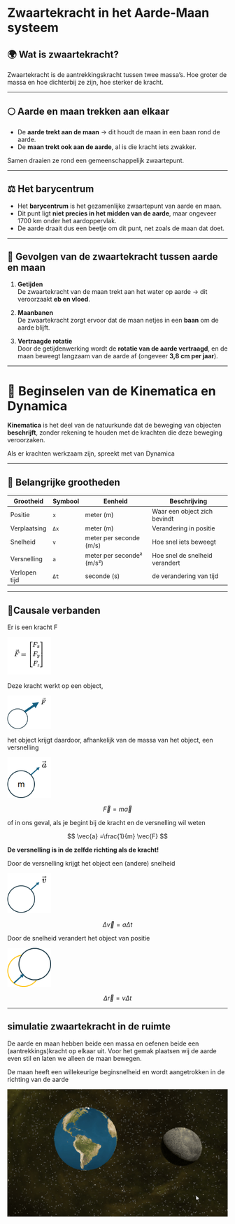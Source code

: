 # Zwaartekracht in het Aarde-Maan systeem

## 🌍 Wat is zwaartekracht?
Zwaartekracht is de aantrekkingskracht tussen twee massa’s. Hoe groter de massa en hoe dichterbij ze zijn, hoe sterker de kracht.

---

## 🌕 Aarde en maan trekken aan elkaar

- De **aarde trekt aan de maan** → dit houdt de maan in een baan rond de aarde.
- De **maan trekt ook aan de aarde**, al is die kracht iets zwakker.

Samen draaien ze rond een gemeenschappelijk zwaartepunt.

---

## ⚖️ Het barycentrum

- Het **barycentrum** is het gezamenlijke zwaartepunt van aarde en maan.
- Dit punt ligt **niet precies in het midden van de aarde**, maar ongeveer 1700 km onder het aardoppervlak.
- De aarde draait dus een beetje om dit punt, net zoals de maan dat doet.

---

## 🌊 Gevolgen van de zwaartekracht tussen aarde en maan

1. **Getijden**  
   De zwaartekracht van de maan trekt aan het water op aarde → dit veroorzaakt **eb en vloed**.

2. **Maanbanen**  
   De zwaartekracht zorgt ervoor dat de maan netjes in een **baan** om de aarde blijft.

3. **Vertraagde rotatie**  
   Door de getijdenwerking wordt de **rotatie van de aarde vertraagd**, en de maan beweegt langzaam van de aarde af (ongeveer **3,8 cm per jaar**).

---


# 🧭 Beginselen van de Kinematica en Dynamica

**Kinematica** is het deel van de natuurkunde dat de beweging van objecten **beschrijft**, zonder rekening te houden met de krachten die deze beweging veroorzaken.

Als er krachten werkzaam zijn, spreekt met van Dynamica

---

## 🔑 Belangrijke grootheden

| Grootheid       | Symbool | Eenheid        | Beschrijving                          |
|-----------------|---------|----------------|---------------------------------------|
| Positie         | `x`     | meter (m)      | Waar een object zich bevindt          |
| Verplaatsing    | `Δx`    | meter (m)      | Verandering in positie                |
| Snelheid        | `v`     | meter per seconde (m/s) | Hoe snel iets beweegt         |
| Versnelling     | `a`     | meter per seconde² (m/s²) | Hoe snel de snelheid verandert |
| Verlopen tijd     | `Δt`     | seconde (s) | de verandering van tijd |

---

## 📐Causale verbanden

Er is een kracht F

<img src="images/krachtVector.png" width=100px>

Deze kracht werkt op een object, 

<img src="images/kracht.png" width=100px>

het object krijgt daardoor, afhankelijk van de massa van het object, een versnelling

<img src="images/versnelling.png" width = 100px>

$$ \vec{F} = m \vec{a} $$

of in ons geval, als je begint bij de kracht en de versnelling wil weten 

 $$ \vec{a} =\frac{1}{m} \vec{F} $$

**De versnelling is in de zelfde richting als de kracht!**

Door de versnelling krijgt het object een (andere) snelheid

<img src="images/snelheid.png" width=100px>

 $$ \Delta \vec{v}  = a \Delta t$$

 Door de snelheid verandert het object van positie 

 <img src="images/positie.png" width=100px>

   $$ \Delta \vec{r} = v \Delta t $$



---

## simulatie zwaartekracht in de ruimte

De aarde en maan hebben beide een massa en oefenen beide een (aantrekkings)kracht op elkaar uit. Voor het gemak plaatsen wij de aarde even stil en laten we alleen de maan bewegen. 

De maan heeft een willekeurige beginsnelheid en wordt aangetrokken in de richting van de aarde



![Unity aarde maan](images/aardeMaanUnity.gif)